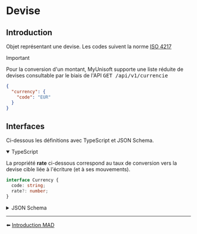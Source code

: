<span id="readme-top"></span>

# Devise

## Introduction

Objet représentant une devise. Les codes suivent la norme [ISO 4217](https://fr.wikipedia.org/wiki/ISO_4217)

> [!IMPORTANT] 
> Pour la conversion d'un montant, MyUnisoft supporte une liste réduite de devises consultable par le biais de l'API <kbd>GET /api/v1/currencie</kbd>

```json
{
  "currency": {
    "code": "EUR"
  }
}
```

## Interfaces
Ci-dessous les définitions avec TypeScript et JSON Schema.

<details open>
<summary>TypeScript</summary>

La propriété **rate** ci-dessous correspond au taux de conversion vers la devise cible liée à l'écriture (et à ses mouvements).
```ts
interface Currency {
  code: string;
  rate?: number;
}
```
</details>

<details>
<summary>JSON Schema</summary>

```json
{
  "$schema": "http://json-schema.org/draft-07/schema#",
  "additionalProperties": false,
  "type": "object",
  "properties": {
    "code": {
      "type": "string"
    },
    "rate": {
      "type": "number",
      "nullable": true
    }
  },
  "required": [
    "code"
  ]
}
```
</details>

---

⬅️ [Introduction MAD](../../introduction.md)
